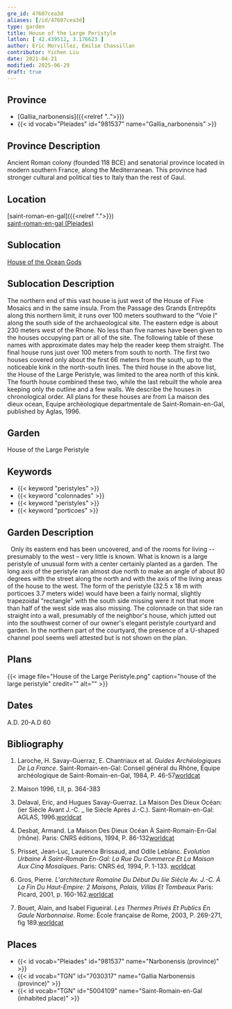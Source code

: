```yaml
---
gre_id: 47607cea3d
aliases: [/id/47607cea3d]
type: garden
title: House of the Large Peristyle
latlon: [ 42.439512, 3.176623 ]
author: Eric Morvillez, Emilie Chassillan
contributor: Yichen Liu
date: 2021-04-21
modified: 2025-06-29
draft: true
---
```


## Province

- [Gallia_narbonensis]({{<relref "..">}})
- {{< id vocab="Pleiades" id="981537" name="Gallia_narbonensis" >}}

## Province Description

Ancient Roman colony (founded 118 BCE) and senatorial province located in modern southern France, along the Mediterranean. This province had stronger cultural and political ties to Italy than the rest of Gaul.

## Location

[saint-roman-en-gal]({{<relref ".">}}) \
[saint-roman-en-gal (Pleiades)](#)

## Sublocation

[House of the Ocean Gods](#)

## Sublocation Description

The northern end of this vast house is just west of the House of Five Mosaics and in the same insula. From the Passage des Grands Entrepôts along this northern limit, it runs over 100 meters southward to the "Voie I" along the south side of the archaeological site. The eastern edge is about 230 meters west of the Rhone. No less than five names have been given to the houses occupying part or all of the site. The following table of these names with approximate dates may help the reader keep them straight. The final house runs just over 100 meters from south to north. The first two houses covered only about the first 66 meters from the south, up to the noticeable kink in the north-south lines. The third house in the above list, the House of the Large Peristyle, was limited to the area north of this kink. The fourth house combined these two, while the last rebuilt the whole area keeping only the outline and a few walls. We describe the houses in chronological order. All plans for these houses are from La maison des dieux ocean, Equipe archèologique departmentale de Saint-Romain-en-Gal, published by Aglas, 1996.

## Garden

House of the Large Peristyle

## Keywords

- {{< keyword "peristyles" >}}
- {{< keyword "colonnades" >}}
- {{< keyword "peristyles" >}}
- {{< keyword "porticoes" >}}

## Garden Description
 
Only its eastern end has been uncovered, and of the rooms for living -- presumably to the west – very little is known. What is known is a large peristyle of unusual form with a center certainly planted as a garden. The long axis of the peristyle ran almost due north to make an angle of about 80 degrees with the street along the north and with the axis of the living areas of the house to the west. The form of the peristyle (32.5 x 18 m with porticoes 3.7 meters wide) would have been a fairly normal, slightly trapezoidal "rectangle" with the south side missing were it not that more than half of the west side was also missing. The colonnade on that side ran straight into a wall, presumably of the neighbor's house, which jutted out into the southwest corner of our owner's elegant peristyle courtyard and garden. In the northern part of the courtyard, the presence of a U-shaped channel pool seems well attested but is not shown on the plan.

<!-- ## Maps -->

## Plans

{{< image file="House of the Large Peristyle.png" caption="house of the large peristyle" credit="" alt="" >}}


<!-- ## Images -->

## Dates

A.D. 20-A.D 60

## Bibliography

1. Laroche, H. Savay-Guerraz, E. Chantriaux et al. *Guides Archéologiques De La France*. Saint-Romain-en-Gal: Conseil général du Rhône, Equipe archéologique de Saint-Romain-en-Gal, 1984, P. 46-57[worldcat](https://search.worldcat.org/title/234328026)

2. Maison 1996, t.II, p. 364-383

3. Delaval, Eric, and Hugues Savay-Guerraz. La Maison Des Dieux Océan: (ier Siècle Avant J.-C. _ Iie Siècle Après J.-C.). Saint-Romain-en-Gal: AGLAS, 1996.[worldcat](https://search.worldcat.org/title/491540345)

4. Desbat, Armand. La Maison Des Dieux Océan À Saint-Romain-En-Gal (rhône). Paris: CNRS éditions, 1994, P. 86-132[worldcat](https://search.worldcat.org/title/45622989)

5. Prisset, Jean-Luc, Laurence Brissaud, and Odile Leblanc. *Evolution Urbaine À Saint-Romain En-Gal: La Rue Du Commerce Et La Maison Aux Cinq Mosaïques*. Paris: CNRS éd, 1994, P. 1-133. [worldcat](https://search.worldcat.org/title/491540838)

6. Gros, Pierre. *L'architecture Romaine Du Début Du Iiie Siècle Av. J.-C. À La Fin Du Haut-Empire: 2 Maisons, Palais, Villas Et Tombeaux* Paris: Picard, 2001, p. 160-162.[worldcat](https://search.worldcat.org/title/1169743067)

7. Bouet, Alain, and Isabel Figueiral. *Les Thermes Privés Et Publics En Gaule Narbonnaise*. Rome: École française de Rome, 2003, P. 269-271, fig 189.[worldcat](https://search.worldcat.org/title/43416334)

## Places

- {{< id vocab="Pleiades" id="981537" name="Narbonensis (province)" >}}
- {{< id vocab="TGN" id="7030317" name="Gallia Narbonensis (province)" >}}
- {{< id vocab="TGN" id="5004109" name="Saint-Romain-en-Gal (inhabited place)" >}}
